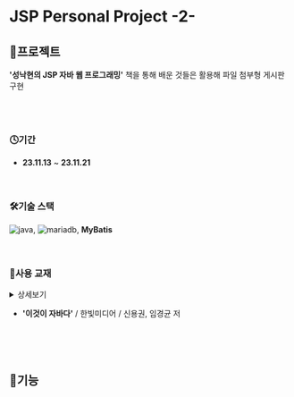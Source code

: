 # JSP Personal Project -2-

## 💾프로젝트

**'성낙현의 JSP 자바 웹 프로그래밍'** 책을 통해 배운 것들은 활용해 파일 첨부형 게시판 구현<br>
<br><br><br>

### 🕓기간

- **23.11.13** ~ **23.11.21** <br><br><br>

### 🛠기술 스택

![java](https://img.shields.io/badge/Java-437291?style=for-the-badge&logo=openjdk&logoColor=white), 
![mariadb](https://img.shields.io/badge/mariadb-003545?style=for-the-badge&logo=mariadb&logoColor=white), **MyBatis**<br><br><br>

### 📔사용 교재



<details><summary>
   상세보기
</summary>
  <br>

![image](https://github.com/LMH9999/LMH_Java_Sprj/assets/145963633/1e7ff7fe-a688-4183-bf88-4d864fd81e10)

</details>

- **'이것이 자바다'** / 한빛미디어 / 신용권, 임경균 저

<br><br><br>

## 📝기능
